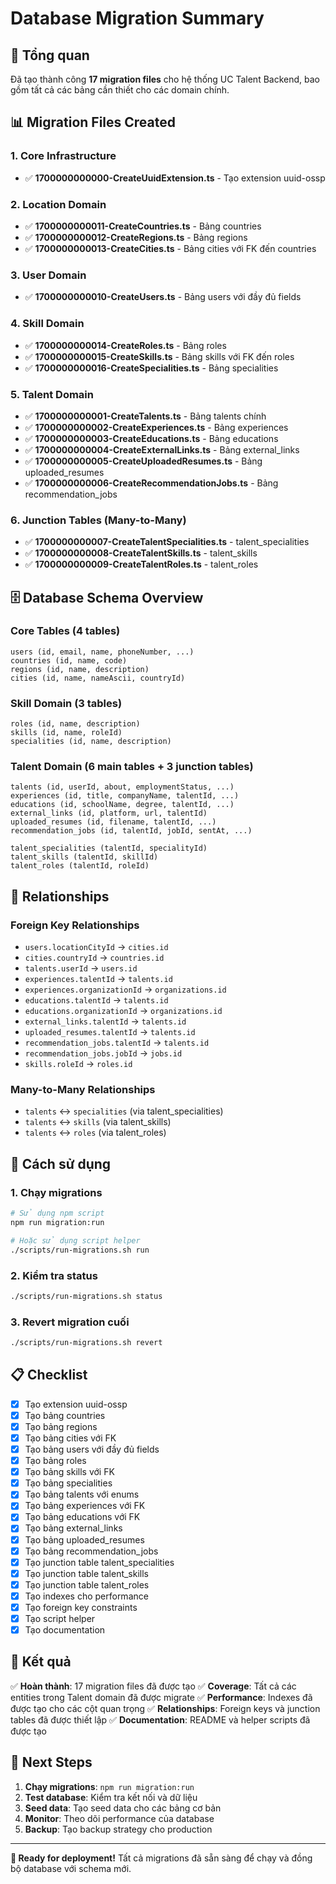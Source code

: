 # Database Migration Summary

## 🎯 Tổng quan

Đã tạo thành công **17 migration files** cho hệ thống UC Talent Backend, bao gồm tất cả các bảng cần thiết cho các domain chính.

## 📊 Migration Files Created

### 1. Core Infrastructure
- ✅ **1700000000000-CreateUuidExtension.ts** - Tạo extension uuid-ossp

### 2. Location Domain
- ✅ **1700000000011-CreateCountries.ts** - Bảng countries
- ✅ **1700000000012-CreateRegions.ts** - Bảng regions  
- ✅ **1700000000013-CreateCities.ts** - Bảng cities với FK đến countries

### 3. User Domain
- ✅ **1700000000010-CreateUsers.ts** - Bảng users với đầy đủ fields

### 4. Skill Domain
- ✅ **1700000000014-CreateRoles.ts** - Bảng roles
- ✅ **1700000000015-CreateSkills.ts** - Bảng skills với FK đến roles
- ✅ **1700000000016-CreateSpecialities.ts** - Bảng specialities

### 5. Talent Domain
- ✅ **1700000000001-CreateTalents.ts** - Bảng talents chính
- ✅ **1700000000002-CreateExperiences.ts** - Bảng experiences
- ✅ **1700000000003-CreateEducations.ts** - Bảng educations
- ✅ **1700000000004-CreateExternalLinks.ts** - Bảng external_links
- ✅ **1700000000005-CreateUploadedResumes.ts** - Bảng uploaded_resumes
- ✅ **1700000000006-CreateRecommendationJobs.ts** - Bảng recommendation_jobs

### 6. Junction Tables (Many-to-Many)
- ✅ **1700000000007-CreateTalentSpecialities.ts** - talent_specialities
- ✅ **1700000000008-CreateTalentSkills.ts** - talent_skills
- ✅ **1700000000009-CreateTalentRoles.ts** - talent_roles

## 🗄️ Database Schema Overview

### Core Tables (4 tables)
```
users (id, email, name, phoneNumber, ...)
countries (id, name, code)
regions (id, name, description)
cities (id, name, nameAscii, countryId)
```

### Skill Domain (3 tables)
```
roles (id, name, description)
skills (id, name, roleId)
specialities (id, name, description)
```

### Talent Domain (6 main tables + 3 junction tables)
```
talents (id, userId, about, employmentStatus, ...)
experiences (id, title, companyName, talentId, ...)
educations (id, schoolName, degree, talentId, ...)
external_links (id, platform, url, talentId)
uploaded_resumes (id, filename, talentId, ...)
recommendation_jobs (id, talentId, jobId, sentAt, ...)

talent_specialities (talentId, specialityId)
talent_skills (talentId, skillId)
talent_roles (talentId, roleId)
```

## 🔗 Relationships

### Foreign Key Relationships
- `users.locationCityId` → `cities.id`
- `cities.countryId` → `countries.id`
- `talents.userId` → `users.id`
- `experiences.talentId` → `talents.id`
- `experiences.organizationId` → `organizations.id`
- `educations.talentId` → `talents.id`
- `educations.organizationId` → `organizations.id`
- `external_links.talentId` → `talents.id`
- `uploaded_resumes.talentId` → `talents.id`
- `recommendation_jobs.talentId` → `talents.id`
- `recommendation_jobs.jobId` → `jobs.id`
- `skills.roleId` → `roles.id`

### Many-to-Many Relationships
- `talents` ↔ `specialities` (via talent_specialities)
- `talents` ↔ `skills` (via talent_skills)
- `talents` ↔ `roles` (via talent_roles)

## 🚀 Cách sử dụng

### 1. Chạy migrations
```bash
# Sử dụng npm script
npm run migration:run

# Hoặc sử dụng script helper
./scripts/run-migrations.sh run
```

### 2. Kiểm tra status
```bash
./scripts/run-migrations.sh status
```

### 3. Revert migration cuối
```bash
./scripts/run-migrations.sh revert
```

## 📋 Checklist

- [x] Tạo extension uuid-ossp
- [x] Tạo bảng countries
- [x] Tạo bảng regions
- [x] Tạo bảng cities với FK
- [x] Tạo bảng users với đầy đủ fields
- [x] Tạo bảng roles
- [x] Tạo bảng skills với FK
- [x] Tạo bảng specialities
- [x] Tạo bảng talents với enums
- [x] Tạo bảng experiences với FK
- [x] Tạo bảng educations với FK
- [x] Tạo bảng external_links
- [x] Tạo bảng uploaded_resumes
- [x] Tạo bảng recommendation_jobs
- [x] Tạo junction table talent_specialities
- [x] Tạo junction table talent_skills
- [x] Tạo junction table talent_roles
- [x] Tạo indexes cho performance
- [x] Tạo foreign key constraints
- [x] Tạo script helper
- [x] Tạo documentation

## 🎉 Kết quả

✅ **Hoàn thành**: 17 migration files đã được tạo
✅ **Coverage**: Tất cả các entities trong Talent domain đã được migrate
✅ **Performance**: Indexes đã được tạo cho các cột quan trọng
✅ **Relationships**: Foreign keys và junction tables đã được thiết lập
✅ **Documentation**: README và helper scripts đã được tạo

## 🔄 Next Steps

1. **Chạy migrations**: `npm run migration:run`
2. **Test database**: Kiểm tra kết nối và dữ liệu
3. **Seed data**: Tạo seed data cho các bảng cơ bản
4. **Monitor**: Theo dõi performance của database
5. **Backup**: Tạo backup strategy cho production

---

**🎯 Ready for deployment!** Tất cả migrations đã sẵn sàng để chạy và đồng bộ database với schema mới.
